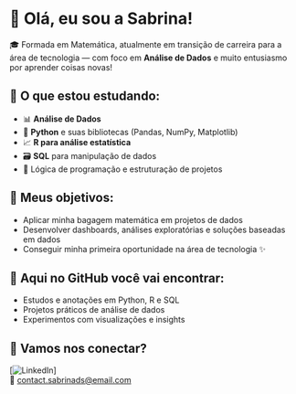 # 👋 Olá, eu sou a Sabrina!

🎓 Formada em Matemática, atualmente em transição de carreira para a área de tecnologia — com foco em **Análise de Dados** e muito entusiasmo por aprender coisas novas!

## 🚀 O que estou estudando:
- 📊 **Análise de Dados**
- 🐍 **Python** e suas bibliotecas (Pandas, NumPy, Matplotlib)
- 📈 **R para análise estatística**
- 🗃️ **SQL** para manipulação de dados
- 🧠 Lógica de programação e estruturação de projetos
  
## 🎯 Meus objetivos:
- Aplicar minha bagagem matemática em projetos de dados
- Desenvolver dashboards, análises exploratórias e soluções baseadas em dados
- Conseguir minha primeira oportunidade na área de tecnologia ✨

## 📌 Aqui no GitHub você vai encontrar:
- Estudos e anotações em Python, R e SQL
- Projetos práticos de análise de dados
- Experimentos com visualizações e insights

## 🤝 Vamos nos conectar?
[![LinkedIn](www.linkedin.com/in/sabrina-da-silva-b4b333172)]\
📧 contact.sabrinads@email.com


<!---
databysabrina/databysabrina is a ✨ special ✨ repository because its `README.md` (this file) appears on your GitHub profile.
You can click the Preview link to take a look at your changes.
--->
